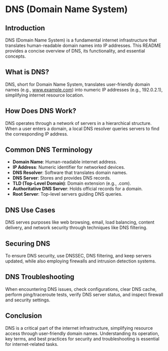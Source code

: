 # DNS (Domain Name System)

## Introduction

DNS (Domain Name System) is a fundamental internet infrastructure that translates human-readable domain names into IP addresses. This README provides a concise overview of DNS, its functionality, and essential concepts.

## What is DNS?

DNS, short for Domain Name System, translates user-friendly domain names (e.g., www.example.com) into numeric IP addresses (e.g., 192.0.2.1), simplifying internet resource location.

## How Does DNS Work?

DNS operates through a network of servers in a hierarchical structure. When a user enters a domain, a local DNS resolver queries servers to find the corresponding IP address.

## Common DNS Terminology

- **Domain Name**: Human-readable internet address.
- **IP Address**: Numeric identifier for networked devices.
- **DNS Resolver**: Software that translates domain names.
- **DNS Server**: Stores and provides DNS records.
- **TLD (Top-Level Domain)**: Domain extension (e.g., .com).
- **Authoritative DNS Server**: Holds official records for a domain.
- **Root Server**: Top-level servers guiding DNS queries.

## DNS Use Cases

DNS serves purposes like web browsing, email, load balancing, content delivery, and network security through techniques like DNS filtering.

## Securing DNS

To ensure DNS security, use DNSSEC, DNS filtering, and keep servers updated, while also employing firewalls and intrusion detection systems.

## DNS Troubleshooting

When encountering DNS issues, check configurations, clear DNS cache, perform ping/traceroute tests, verify DNS server status, and inspect firewall and security settings.

## Conclusion

DNS is a critical part of the internet infrastructure, simplifying resource access through user-friendly domain names. Understanding its operation, key terms, and best practices for security and troubleshooting is essential for internet-related tasks.
